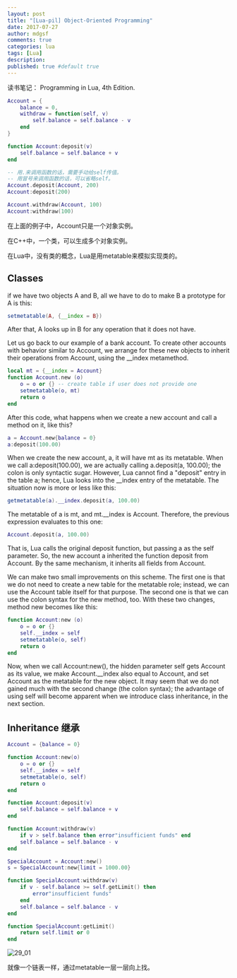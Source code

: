 ```yaml
---
layout: post
title: "[Lua-pil] Object-Oriented Programming"
date: 2017-07-27
author: mdgsf
comments: true
categories: lua
tags: [Lua]
description:
published: true #default true
---
```


读书笔记： Programming in Lua, 4th Edition. 


```lua
Account = {
    balance = 0,
    withdraw = function(self, v)
        self.balance = self.balance - v
    end
}

function Account:deposit(v)
    self.balance = self.balance + v
end

-- 用.来调用函数的话，需要手动给self传值。
-- 用冒号来调用函数的话，可以省略self。
Account.deposit(Account, 200)
Account:deposit(200)

Account.withdraw(Account, 100)
Account:withdraw(100)
```

在上面的例子中，Account只是一个对象实例。

在C++中，一个类，可以生成多个对象实例。

在Lua中，没有类的概念，Lua是用metatable来模拟实现类的。

## Classes

if we have two objects A and B, all we have to do to make B a prototype for A is this:

```lua
setmetatable(A, {__index = B})
```

After that, A looks up in B for any operation that it does not have.


Let us go back to our example of a bank account. To create other accounts with behavior similar to Account,
we arrange for these new objects to inherit their operations from Account, using the __index
metamethod.

```lua
local mt = {__index = Account}
function Account.new (o)
    o = o or {} -- create table if user does not provide one
    setmetatable(o, mt)
    return o
end
```

After this code, what happens when we create a new account and call a method on it, like this?

```lua
a = Account.new{balance = 0}
a:deposit(100.00)
```

When we create the new account, a, it will have mt as its metatable. When we call
a:deposit(100.00), we are actually calling a.deposit(a, 100.00); the colon is only syntactic
sugar. However, Lua cannot find a "deposit" entry in the table a; hence, Lua looks into the __index
entry of the metatable. The situation now is more or less like this:

```lua
getmetatable(a).__index.deposit(a, 100.00)
```

The metatable of a is mt, and mt.__index is Account. Therefore, the previous expression evaluates
to this one:

```lua
Account.deposit(a, 100.00)
```

That is, Lua calls the original deposit function, but passing a as the self parameter. So, the new account
a inherited the function deposit from Account. By the same mechanism, it inherits all fields from
Account.

We can make two small improvements on this scheme. The first one is that we do not need to create a new
table for the metatable role; instead, we can use the Account table itself for that purpose. The second
one is that we can use the colon syntax for the new method, too. With these two changes, method new
becomes like this:

```lua
function Account:new (o)
    o = o or {}
    self.__index = self
    setmetatable(o, self)
    return o
end
```

Now, when we call Account:new(), the hidden parameter self gets Account as its value, we make
Account.__index also equal to Account, and set Account as the metatable for the new object. It
may seem that we do not gained much with the second change (the colon syntax); the advantage of using
self will become apparent when we introduce class inheritance, in the next section.


## Inheritance 继承


```lua
Account = {balance = 0}

function Account:new(o)
    o = o or {}
    self.__index = self
    setmetatable(o, self)
    return o
end

function Account:deposit(v)
    self.balance = self.balance + v
end

function Account:withdraw(v)
    if v > self.balance then error"insufficient funds" end
    self.balance = self.balance - v
end

SpecialAccount = Account:new()
s = SpecialAccount:new{limit = 1000.00}

function SpecialAccount:withdraw(v)
    if v - self.balance >= self.getLimit() then
        error"insufficient funds"
    end
    self.balance = self.balance - v
end

function SpecialAccount:getLimit()
    return self.limit or 0
end
```

<img src="{{ site.url }}/images/2017/07/29_01.jpg" alt="29_01" />

就像一个链表一样，通过metatable一层一层向上找。


